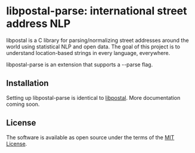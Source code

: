 # libpostal-parse: international street address NLP

libpostal is a C library for parsing/normalizing street addresses around the world using statistical NLP and open data. The goal of this project is to understand location-based strings in every language, everywhere.

libpostal-parse is an extension that supports a --parse flag.

Installation
-------
Setting up libpostal-parse is identical to [libpostal](https://github.com/openvenues/libpostal#installation-maclinux).
More documentation coming soon.

License
-------

The software is available as open source under the terms of the [MIT License](http://opensource.org/licenses/MIT).
